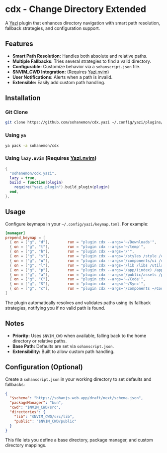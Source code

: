 # cdx - Change Directory Extended

A [Yazi](https://yazi-rs.github.io/) plugin that enhances directory navigation with smart path resolution, fallback strategies, and configuration support.

## Features

- **Smart Path Resolution:** Handles both absolute and relative paths.
- **Multiple Fallbacks:** Tries several strategies to find a valid directory.
- **Configurable:** Customize behavior via a `sohanscript.json` file.
- **$NVIM_CWD Integration:** (Requires [Yazi.nvim](https://github.com/mikavilpas/yazi.nvim))
- **User Notifications:** Alerts when a path is invalid.
- **Extensible:** Easily add custom path handling.

## Installation

### Git Clone

```sh
git clone https://github.com/sohanemon/cdx.yazi ~/.config/yazi/plugins/cdx.yazi
```

### Using `ya`

```sh
ya pack -a sohanemon/cdx
```

### Using `lazy.nvim` (Requires [Yazi.nvim](https://github.com/mikavilpas/yazi.nvim))

```lua
{
  "sohanemon/cdx.yazi",
  lazy = true,
  build = function(plugin)
    require("yazi.plugin").build_plugin(plugin)
  end,
},
```

## Usage

Configure keymaps in your `~/.config/yazi/keymap.toml`. For example:

```toml
[manager]
prepend_keymap = [
  { on = ["g", "d"],        run = "plugin cdx --args='~/Downloads'",      desc = "Downloads" },
  { on = ["g", "t"],        run = "plugin cdx --args='~/temp'",           desc = "Temporary" },
  { on = ["g", "h"],        run = "plugin cdx --args='/'",                desc = "Home/Src" },
  { on = ["g", "s"],        run = "plugin cdx --args='/styles /style /css ~/Sync'", desc = "Styles" },
  { on = ["g", "u"],        run = "plugin cdx --args='/components/ui /components'", desc = "UI Components" },
  { on = ["g", "l"],        run = "plugin cdx --args='/lib /libs /utils'", desc = "Library" },
  { on = ["g", "p"],        run = "plugin cdx --args='/app/(index) /app/[locale] /app /pages /routes'", desc = "Pages" },
  { on = ["g", "a"],        run = "plugin cdx --args='/public/assets /public/images /public'", desc = "Assets" },
  { on = ["g", "C"],        run = "plugin cdx --args='~/Code'",         desc = "Code" },
  { on = ["g", "S"],        run = "plugin cdx --args='~/Sync'",         desc = "Syncthing" },
  { on = ["g", "c"],        run = "plugin cdx --args='/components ~/Code'", desc = "Components" }
]
```

The plugin automatically resolves and validates paths using its fallback strategies, notifying you if no valid path is found.

## Notes

- **Priority:** Uses `$NVIM_CWD` when available, falling back to the home directory or relative paths.
- **Base Path:** Defaults are set via `sohanscript.json`.
- **Extensibility:** Built to allow custom path handling.

## Configuration (Optional)

Create a `sohanscript.json` in your working directory to set defaults and fallbacks:

```json
{
  "$schema": "https://sohanjs.web.app/draft/next/schema.json",
  "packageManager": "bun",
  "cwd": "$NVIM_CWD/src",
  "directories": {
    "lib": "$NVIM_CWD/src/lib",
    "public": "$NVIM_CWD/public"
  }
}
```

This file lets you define a base directory, package manager, and custom directory mappings.

